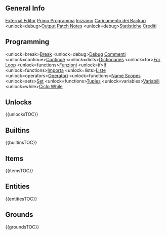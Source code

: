 ## General Info
[External Editor](docs/external_editor.md)      [Primo Programma](docs/first_program.md)      [Iniziamo](docs/getting_started.md)      [Caricamento dei Backup](docs/backup.md)      <unlock=debug>[Output](docs/output.md)      </unlock>[Patch Notes](docs/patchnotes.md)      <unlock=debug>[Statistiche](docs/stats.md)      </unlock>      [Crediti](docs/credits.md)

## Programming
<unlock=break>[Break](docs/scripting/break.md)      </unlock><unlock=debug>[Debug](docs/scripting/debug.md)      </unlock>[Commenti](docs/scripting/comments.md)      <unlock=continue>[Continue](docs/scripting/continue.md)      </unlock><unlock=dicts>[Dictionaries](docs/scripting/dicts.md)      </unlock><unlock=for>[For Loop](docs/scripting/for.md)      </unlock><unlock=functions>[Funzioni](docs/scripting/functions.md)      </unlock><unlock=if>[If](docs/scripting/if.md)      </unlock><unlock=functions>[Importa](docs/scripting/import.md)      </unlock><unlock=lists>[Liste](docs/scripting/lists.md)      </unlock><unlock=operators>[Operatori](docs/scripting/operators.md)      </unlock><unlock=functions>[Name Scopes](docs/scripting/scopes.md)      </unlock><unlock=sets>[Set](docs/scripting/sets.md)      </unlock><unlock=functions>[Tuples](docs/scripting/tuples.md)      </unlock><unlock=variables>[Variabili](docs/scripting/variables.md)      </unlock><unlock=while>[Ciclo While](docs/scripting/while.md)      </unlock>

## Unlocks
{{unlocksTOC}}

## Builtins
{{builtinsTOC}}

## Items
{{itemsTOC}}

## Entities
{{entitiesTOC}}

## Grounds
{{groundsTOC}}